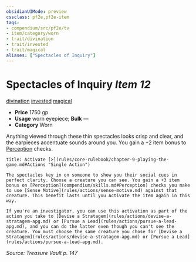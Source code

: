 ```yaml
---
obsidianUIMode: preview
cssclass: pf2e,pf2e-item
tags:
- compendium/src/pf2e/tv
- item/category/worn
- trait/divination
- trait/invested
- trait/magical
aliases: ["Spectacles of Inquiry"]
---
```

# Spectacles of Inquiry *Item 12*  
[divination](rules/traits/divination.md)  [invested](rules/traits/invested.md)  [magical](rules/traits/magical.md)  

- **Price** 1750 gp
- **Usage** worn eyepiece; **Bulk** —
- **Category** Worn

Anything viewed through these thin spectacles looks crisp and clear, and the earpieces accentuate sounds around you. You gain a +2 item bonus to [Perception](compendium/skills.md#Perception) checks.

```ad-embed-ability
title: Activate [>](rules/core-rulebook/chapter-9-playing-the-game.md#Actions "Single Action")

The spectacles key in on someone to show you their social cues in perfect clarity. Choose a creature you can see. You gain a +3 item bonus on [Perception](compendium/skills.md#Perception) checks you make to use [Sense Motive](rules/actions/sense-motive.md) against that creature. This benefit lasts until you Activate the item again in this way.

If you're an investigator, you can use this activation as part of the action you take to [Devise a Stratagem](rules/actions/devise-a-stratagem-apg.md) or [Pursue a Lead](rules/actions/pursue-a-lead-apg.md), and you can do the latter even though you can't see the creature. You must choose the same creature you chose for [Devise a Stratagem](rules/actions/devise-a-stratagem-apg.md) or [Pursue a Lead](rules/actions/pursue-a-lead-apg.md).
```

*Source: Treasure Vault p. 147*